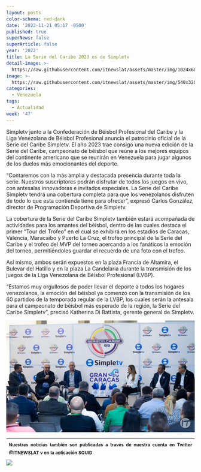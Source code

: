```yaml
---
layout: posts
color-schema: red-dark
date: '2022-11-21 05:17 -0500'
published: true
superNews: false
superArticle: false
year: '2022'
title: La Serie del Caribe 2023 es de Simpletv
detail-image: >-
  https://raw.githubusercontent.com/itnewslat/assets/master/img/1024x680/serie-del-caribe-2023-g.jpg
image: >-
  https://raw.githubusercontent.com/itnewslat/assets/master/img/540x320/serie-del-caribe-2023-p.jpg
categories:
  - Venezuela
tags:
  - Actualidad
week: '47'
---
```

Simpletv junto a la Confederación de Béisbol Profesional del Caribe y la Liga Venezolana de Béisbol Profesional anuncia el patrocinio oficial de la Serie del Caribe Simpletv. El año 2023 trae consigo una nueva edición de la Serie del Caribe, campeonato de béisbol que reúne a los mejores equipos del continente americano que se reunirán en Venezuela para jugar algunos de los duelos más emocionantes del deporte. 

“Contaremos con la más amplia y destacada presencia durante toda la serie. Nuestros suscriptores podrán disfrutar de todos los juegos en vivo, con antesalas innovadoras e invitados especiales. La Serie del Caribe Simpletv tendrá una cobertura completa para que los venezolanos disfruten de todo lo que esta contienda tiene para ofrecer”, expresó Carlos González, director de Programación Deportiva de Simpletv.

La cobertura de la Serie del Caribe Simpletv también estará acompañada de actividades para los amantes del béisbol, dentro de las cuales destaca el primer “Tour del Trofeo” en el cual se exhibirá en los estadios de Caracas, Valencia, Maracaibo y Puerto La Cruz, el trofeo principal de la Serie del Caribe y el trofeo del MVP del torneo acercando a los fanáticos la emoción del torneo, permitiéndoles guardar el recuerdo de una foto con el trofeo.

Así mismo, ambos serán expuestos en la plaza Francia de Altamira, el Bulevar del Hatillo y en la plaza La Candelaria durante la transmisión de los juegos de la Liga Venezolana de Béisbol Profesional (LVBP). 

“Estamos muy orgullosos de poder llevar el deporte a todos los hogares venezolanos, la emoción del béisbol ya comenzó con la transmisión de los 60 partidos de la temporada regular de la LVBP, los cuales serán la antesala para el campeonato de béisbol más esperado de la región, la Serie del Caribe Simpletv”, precisó Katherina Di Battista, gerente general de Simpletv. 

![](https://raw.githubusercontent.com/itnewslat/assets/master/img/540x320/serie-del-caribe-2023-p.jpg)

<table style="height: 42px;" width="569">
<tbody>
<tr>
<td style="text-align: justify;"><sub><strong>Nuestras noticias también son publicadas a través de nuestra cuenta en Twitter <a href="https://twitter.com/itnewslat?lang=es">@ITNEWSLAT</a> y en la aplicación <a href="https://squidapp.co/en/">SQUID</a></strong></sub></td>
</tr>
</tbody>
</table>

<img src="https://tracker.metricool.com/c3po.jpg?hash=56f88a41e39ab42c063cc51676587a04"/>